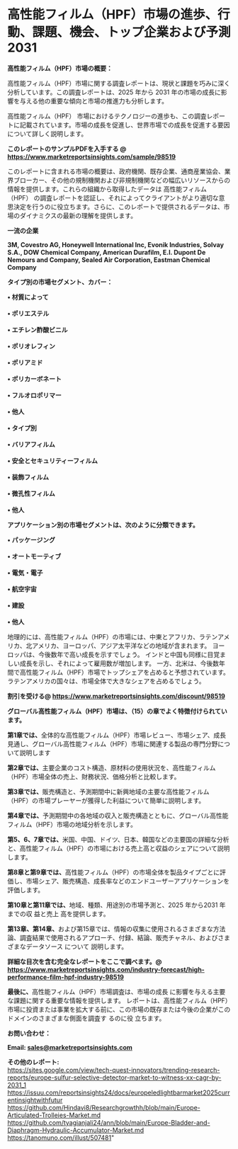 # 高性能フィルム（HPF）市場の進歩、行動、課題、機会、トップ企業および予測2031

<strong><b>高性能フィルム（HPF）市場の概要：</b></strong>

高性能フィルム（HPF）市場に関する調査レポートは、現状と課題を巧みに深く分析しています。この調査レポートは、2025 年から 2031 年の市場の成長に影響を与える他の重要な傾向と市場の推進力も分析します。

高性能フィルム（HPF） 市場におけるテクノロジーの進歩も、この調査レポートに記載されています。市場の成長を促進し、世界市場での成長を促進する要因について詳しく説明します。

<strong>このレポートのサンプルPDFを入手する @ <a href=https://www.marketreportsinsights.com/sample/98519>https://www.marketreportsinsights.com/sample/98519</a></strong>

このレポートに含まれる市場の概要は、政府機関、既存企業、通商産業協会、業界ブローカー、その他の規制機関および非規制機関などの幅広いリソースからの情報を提供します。これらの組織から取得したデータは 高性能フィルム（HPF） の調査レポートを認証し、それによってクライアントがより適切な意思決定を行うのに役立ちます。さらに、このレポートで提供されるデータは、市場のダイナミクスの最新の理解を提供します。

<strong>一流の企業</strong>

<strong><b>3M, Covestro AG, Honeywell International Inc, Evonik Industries, Solvay S.A., DOW Chemical Company, American Durafilm, E.I. Dupont De Nemours and Company, Sealed Air Corporation, Eastman Chemical Company</b></strong>

<strong><b>タイプ別の市場セグメント、カバー：</b></strong>

<strong>• 材質によって<br><br>• ポリエステル<br><br>• エチレン酢酸ビニル<br><br>• ポリオレフィン<br><br>• ポリアミド<br><br>• ポリカーボネート<br><br>• フルオロポリマー<br><br>• 他人<br><br>• タイプ別<br><br>• バリアフィルム<br><br>• 安全とセキュリティーフィルム<br><br>• 装飾フィルム<br><br>• 微孔性フィルム<br><br>• 他人</strong>

<strong><b>アプリケーション別の市場セグメントは、次のように分類できます。</b></strong>

<strong>• パッケージング<br><br>• オートモーティブ<br><br>• 電気・電子<br><br>• 航空宇宙<br><br>• 建設<br><br>• 他人</strong>

 地理的には、高性能フィルム（HPF）の市場には、中東とアフリカ、ラテンアメリカ、北アメリカ、ヨーロッパ、アジア太平洋などの地域が含まれます。 ヨーロッパは、今後数年で高い成長を示すでしょう。 インドと中国も同様に目覚ましい成長を示し、それによって雇用数が増加します。 一方、北米は、今後数年間で高性能フィルム（HPF）市場でトップシェアを占めると予想されています。 ラテンアメリカの国々は、市場全体で大きなシェアを占めるでしょう。

<strong>割引を受ける@ <a href=https://www.marketreportsinsights.com/discount/98519>https://www.marketreportsinsights.com/discount/98519</a></strong>

<strong><b>グローバル高性能フィルム（HPF）市場は、（15）の章でよく特徴付けられています。</b></strong>

<strong><b>第</b></strong><strong><b>1章では、</b></strong>全体的な高性能フィルム（HPF）市場レビュー、市場シェア、成長見通し、グローバル高性能フィルム（HPF）市場に関連する製品の専門分野について説明します

<strong><b>第2章では、</b></strong>主要企業のコスト構造、原材料の使用状況を、高性能フィルム（HPF）市場全体の売上、財務状況、価格分析と比較します。

<strong><b>第3章では、</b></strong>販売構造と、予測期間中に新興地域の主要な高性能フィルム（HPF）の市場プレーヤーが獲得した利益について簡単に説明します。

<strong><b>第4章では、</b></strong>予測期間中の各地域の収入と販売構造とともに、グローバル高性能フィルム（HPF）市場の地域分析を示します。

<strong><b>第5、6、7章では、</b></strong>米国、中国、ドイツ、日本、韓国などの主要国の詳細な分析と、高性能フィルム（HPF）の市場における売上高と収益のシェアについて説明します。

<strong><b>第8章と第9章では、</b></strong>高性能フィルム（HPF）の市場全体を製品タイプごとに評価し、市場シェア、販売構造、成長率などのエンドユーザーアプリケーションを評価します。

<strong><b>第10章と第11章では、</b></strong>地域、種類、用途別の市場予測と、2025 年から2031 年までの収 益と売上 高を提供します。

<strong><b>第13章、第14章、</b></strong>および第15章では、情報の収集に使用されるさまざまな方法論、調査結果で使用されるアプローチ、付録、結論、販売チャネル、およびさまざまなデータソース について 説明します。

<strong>詳細な目次を含む完全なレポートをここで調べます。@ <a href=https://www.marketreportsinsights.com/industry-forecast/high-performance-film-hpf-industry-98519>https://www.marketreportsinsights.com/industry-forecast/high-performance-film-hpf-industry-98519</a></strong>

<strong><b>最後に、</b></strong>高性能フィルム（HPF）市場調査は、市場の成長 に影響を</a>与える主要な課題に関する重要な情報を提供します。 レポートは、高性能フィルム（HPF）市場に投資または事業を拡大する前に、この市場の既存または今後の企業がこのドメインのさまざまな側面を調査す るのに役 立ちます。

<strong><b>お問い合わせ：</b></strong>

<strong>Email: </strong><a href=mailto:sales@marketreportsinsights.com><strong>sales@marketreportsinsights.com</strong></a>

<strong>その他のレポート:</strong>
<br>
<a href=https://sites.google.com/view/tech-quest-innovators/trending-research-reports/europe-sulfur-selective-detector-market-to-witness-xx-cagr-by-2031_1>https://sites.google.com/view/tech-quest-innovators/trending-research-reports/europe-sulfur-selective-detector-market-to-witness-xx-cagr-by-2031_1</a>
<br>
<a href=https://issuu.com/reportsinsights24/docs/europeledlightbarmarket2025currentinsightwithfutur>https://issuu.com/reportsinsights24/docs/europeledlightbarmarket2025currentinsightwithfutur</a>
<br>
<a href=https://github.com/Hindavi8/Researchgrowthh/blob/main/Europe-Articulated-Trolleies-Market.md>https://github.com/Hindavi8/Researchgrowthh/blob/main/Europe-Articulated-Trolleies-Market.md</a>
<br>
<a href=https://github.com/tyagianjali24/ann/blob/main/Europe-Bladder-and-Diaphragm-Hydraulic-Accumulator-Market.md>https://github.com/tyagianjali24/ann/blob/main/Europe-Bladder-and-Diaphragm-Hydraulic-Accumulator-Market.md</a>
<br>
<a href=https://tanomuno.com/illust/507481>https://tanomuno.com/illust/507481</a>"
